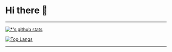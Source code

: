 <!--![header](https://capsule-render.vercel.app/api?type=rounded&color=auto&height=300&section=header&text=깃허브%20특강&fontSize=90)-->
# Hi there 👋
---
[![*'s github stats](https://github-readme-stats.vercel.app/api?username=yg0826)](https://github.com/yg0826)

[![Top Langs](https://github-readme-stats.vercel.app/api/top-langs/?username=yg0826)](https://github.com/yg0826/github-readme-stats)

---

<!--## Hi there 👋
### Hi there 👋
#### Hi there 👋
---
**두껍게** <br>
*기울임* <br>
~~취소선~~ <br>

* 1번
* 2번 <br>
[네이버](www.naver.com)
---
System.out.println("안녕");-->
